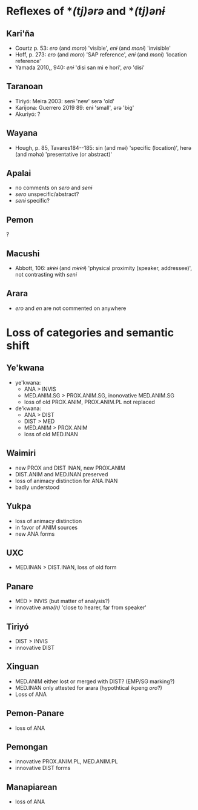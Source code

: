 # Reflexes of \**(tj)ərə* and \**(tj)ənɨ*

## Kari'ña

* Courtz p. 53: *ero* (and *moro*) 'visible', *enɨ* (and *monɨ*) 'invisible'
* Hoff, p. 273: *ero* (and *moro*) 'SAP reference', *enɨ* (and *monɨ*) 'location reference'
* Yamada 2010,, 940: *enɨ* 'disi san mi e hori', *ero* 'disi'

## Taranoan

* Tiriyó: Meira 2003: senɨ 'new' serə 'old'
* Karijona: Guerrero 2019 89: enɨ 'small', ərə 'big'
* Akuriyó: ?

## Wayana

* Hough, p. 85, Tavares184--185: sin (and məi) 'specific (location)', herə (and məhə) 'presentative (or abstract)'

## Apalai
* no comments on *sero* and *senɨ*
* *sero* unspecific/abstract?
* *senɨ* specific?

## Pemon

?

## Macushi

* Abbott, 106: *sɨrɨrɨ* (and *mɨrɨrɨ*) 'physical proximity (speaker, addressee)', not contrasting with *seni*

## Arara

* *ero* and *en* are not commented on anywhere


# Loss of categories and semantic shift

## Ye'kwana

* ye'kwana:
	* ANA > INVIS
	* MED.ANIM.SG > PROX.ANIM.SG, inonovative MED.ANIM.SG
	* loss of old PROX.ANIM, PROX.ANIM.PL not replaced
* de'kwana:
	* ANA > DIST
	* DIST > MED
	* MED.ANIM > PROX.ANIM
	* loss of old MED.INAN

## Waimiri

* new PROX and DIST INAN, new PROX.ANIM
* DIST.ANIM and MED.INAN preserved
* loss of animacy distinction for ANA.INAN
* badly understood

## Yukpa

* loss of animacy distinction
* in favor of ANIM sources
* new ANA forms

## UXC

* MED.INAN > DIST.INAN, loss of old form

## Panare

* MED > INVIS (but matter of analysis?)
* innovative *əmə(h)* 'close to hearer, far from speaker'

## Tiriyó

* DIST > INVIS
* innovative DIST

## Xinguan

* MED.ANIM either lost or merged with DIST? (EMP/SG marking?)
* MED.INAN only attested for arara (hypothtical ikpeng *oro*?)
* Loss of ANA

## Pemon-Panare

* loss of ANA

## Pemongan

* innovative PROX.ANIM.PL, MED.ANIM.PL
* innovative DIST forms


## Manapiarean

* loss of ANA